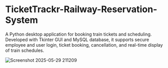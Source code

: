 # TicketTrackr-Railway-Reservation-System
A Python desktop application for booking train tickets and scheduling. Developed with Tkinter GUI and MySQL database, it supports secure employee and user login, ticket booking, cancellation, and real-time display of train schedules.

![Screenshot 2025-05-29 211209](https://github.com/user-attachments/assets/e64df2b3-539b-4997-beaf-3d2bae8a9195)

